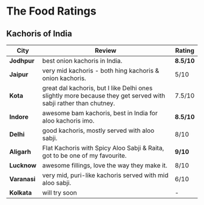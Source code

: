 # The Food Ratings

## Kachoris of India

| City         | Review                                                                                                          | Rating     |
| ------------ | --------------------------------------------------------------------------------------------------------------- | ---------- |
| **Jodhpur**  | best onion kachoris in India.                                                                                   | **8.5/10** |
| **Jaipur**   | very mid kachoris - both hing kachoris & onion kachoris.                                                        | 5/10       |
| **Kota**     | great dal kachoris, but I like Delhi ones slightly more because they get served with sabji rather than chutney. | 7.5/10     |
| **Indore**   | awesome bam kachoris, best in India for aloo kachoris imo.                                                      | **8.5/10** |
| **Delhi**    | good kachoris, mostly served with aloo sabji.                                                                   | 8/10       |
| **Aligarh**  | Flat Kachoris with Spicy Aloo Sabji & Raita, got to be one of my favourite.                                     | **9/10**   |
| **Lucknow**  | awesome fillings, love the way they make it.                                                                    | 8/10       |
| **Varanasi** | very mid, puri-like kachoris served with mid aloo sabji.                                                        | 6/10       |
| **Kolkata**  | will try soon                                                                                                   | -          |
